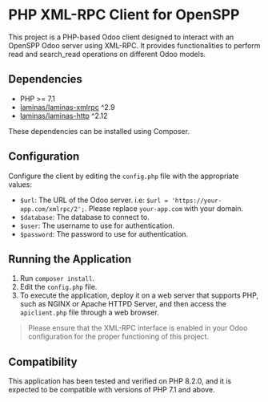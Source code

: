 # PHP XML-RPC Client for OpenSPP

This project is a PHP-based Odoo client designed to interact with an OpenSPP Odoo server using XML-RPC. It provides functionalities to perform read and search_read operations on different Odoo models.

## Dependencies

- PHP >= 7.1
- [laminas/laminas-xmlrpc](https://docs.laminas.dev/laminas-xmlrpc/) ^2.9
- [laminas/laminas-http](https://docs.laminas.dev/laminas-http/) ^2.12

These dependencies can be installed using Composer.

## Configuration

Configure the client by editing the `config.php` file with the appropriate values:

- `$url`: The URL of the Odoo server. i.e: `$url = 'https://your-app.com/xmlrpc/2';`. Please replace `your-app.com` with your domain. 
- `$database`: The database to connect to.
- `$user`: The username to use for authentication.
- `$password`: The password to use for authentication.

## Running the Application

1. Run `composer install`.
2. Edit the `config.php` file.
3. To execute the application, deploy it on a web server that supports PHP, such as NGINX or Apache HTTPD Server, and then access the `apiclient.php` file through a web browser.

> Please ensure that the XML-RPC interface is enabled in your Odoo configuration for the proper functioning of this project.

## Compatibility

This application has been tested and verified on PHP 8.2.0, and it is expected to be compatible with versions of PHP 7.1 and above.
